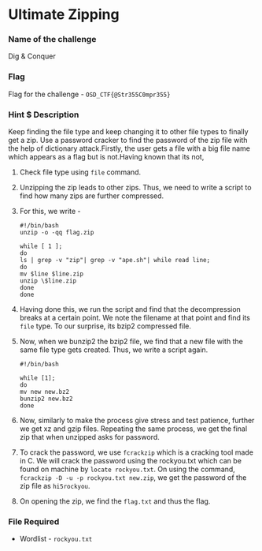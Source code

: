 # Ultimate Zipping

### Name of the challenge

Dig & Conquer

### Flag

Flag for the challenge - `OSD_CTF{@Str355C0mpr355}`

### Hint \$ Description

Keep finding the file type and keep changing it to other file types to finally get a zip. Use a password cracker to find the password of the zip file with the help of dictionary attack.Firstly, the user gets a file with a big file name which appears as a flag but is not.Having known that its not,

1.  Check file type using `file` command.
2.  Unzipping the zip leads to other zips. Thus, we need to write a script to find how many zips are further compressed.
3.  For this, we write -

    ```
    #!/bin/bash
    unzip -o -qq flag.zip

    while [ 1 ];
    do
    ls | grep -v "zip"| grep -v "ape.sh"| while read line;
    do
    mv $line $line.zip
    unzip \$line.zip
    done
    done
    ```

4.  Having done this, we run the script and find that the decompression breaks at a certain point. We note the filename at that point and find its `file` type. To our surprise, its bzip2 compressed file.

5.  Now, when we bunzip2 the bzip2 file, we find that a new file with the same file type gets created. Thus, we write a script again.

    ```
    #!/bin/bash

    while [1];
    do
    mv new new.bz2
    bunzip2 new.bz2
    done
    ```

6.  Now, similarly to make the process give stress and test patience, further we get xz and gzip files. Repeating the same process, we get the final zip that when unzipped asks for password.

7.  To crack the password, we use `fcrackzip` which is a cracking tool made in C. We will crack the password using the rockyou.txt which can be found on machine by `locate rockyou.txt`. On using the command, `fcrackzip -D -u -p rockyou.txt new.zip`, we get the password of the zip file as `hi5rockyou`.

8.  On opening the zip, we find the `flag.txt` and thus the flag.

### File Required

- Wordlist - `rockyou.txt`
